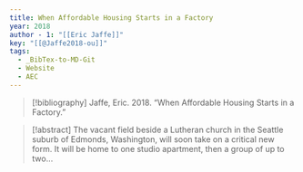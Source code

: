 ```yaml
---
title: When Affordable Housing Starts in a Factory
year: 2018
author - 1: "[[Eric Jaffe]]"
key: "[[@Jaffe2018-ou]]"
tags:
  - _BibTex-to-MD-Git
  - Website
  - AEC
---
```


> [!bibliography]
> Jaffe, Eric. 2018. “When Affordable Housing Starts in a Factory.” 

> [!abstract]
> The vacant field beside a Lutheran church in the Seattle suburb of Edmonds, Washington, will soon take on a critical new form. It will be home to one studio apartment, then a group of up to two…
